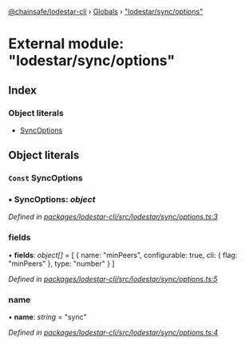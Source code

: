 [@chainsafe/lodestar-cli](../README.md) › [Globals](../globals.md) › ["lodestar/sync/options"](_lodestar_sync_options_.md)

# External module: "lodestar/sync/options"

## Index

### Object literals

* [SyncOptions](_lodestar_sync_options_.md#const-syncoptions)

## Object literals

### `Const` SyncOptions

### ▪ **SyncOptions**: *object*

*Defined in [packages/lodestar-cli/src/lodestar/sync/options.ts:3](https://github.com/ChainSafe/lodestar/blob/a47516d64/packages/lodestar-cli/src/lodestar/sync/options.ts#L3)*

###  fields

• **fields**: *object[]* = [
    {
      name: "minPeers",
      configurable: true,
      cli: {
        flag: "minPeers"
      },
      type: "number"
    }
  ]

*Defined in [packages/lodestar-cli/src/lodestar/sync/options.ts:5](https://github.com/ChainSafe/lodestar/blob/a47516d64/packages/lodestar-cli/src/lodestar/sync/options.ts#L5)*

###  name

• **name**: *string* = "sync"

*Defined in [packages/lodestar-cli/src/lodestar/sync/options.ts:4](https://github.com/ChainSafe/lodestar/blob/a47516d64/packages/lodestar-cli/src/lodestar/sync/options.ts#L4)*
